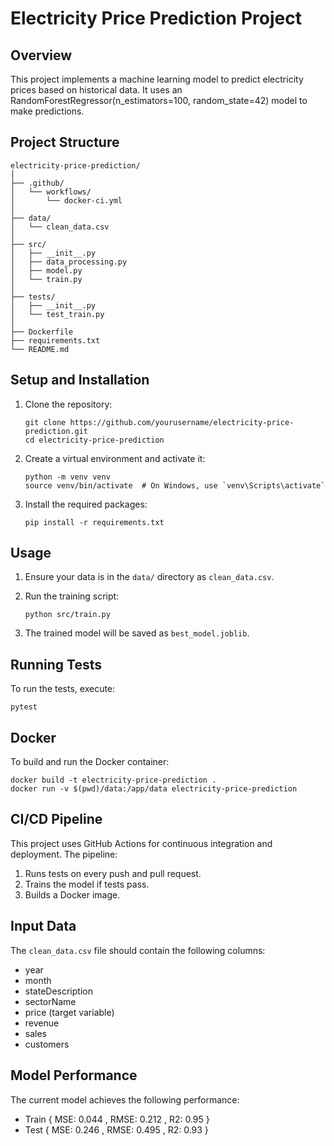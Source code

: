 # Electricity Price Prediction Project

## Overview
This project implements a machine learning model to predict electricity prices based on historical data.
It uses an  RandomForestRegressor(n_estimators=100, random_state=42) model to make predictions.

## Project Structure
```
electricity-price-prediction/
│
├── .github/
│   └── workflows/
│       └── docker-ci.yml
│
├── data/
│   └── clean_data.csv
│
├── src/
│   ├── __init__.py
│   ├── data_processing.py
│   ├── model.py
│   └── train.py
│
├── tests/
│   ├── __init__.py
│   └── test_train.py
│
├── Dockerfile
├── requirements.txt
└── README.md
```


## Setup and Installation

1. Clone the repository:
   ```
   git clone https://github.com/yourusername/electricity-price-prediction.git
   cd electricity-price-prediction
   ```

2. Create a virtual environment and activate it:
   ```
   python -m venv venv
   source venv/bin/activate  # On Windows, use `venv\Scripts\activate`
   ```

3. Install the required packages:
   ```
   pip install -r requirements.txt
   ```

## Usage

1. Ensure your data is in the `data/` directory as `clean_data.csv`.

2. Run the training script:
   ```
   python src/train.py
   ```

3. The trained model will be saved as `best_model.joblib`.

## Running Tests

To run the tests, execute:

```
pytest
```

## Docker

To build and run the Docker container:

```
docker build -t electricity-price-prediction .
docker run -v $(pwd)/data:/app/data electricity-price-prediction
```

## CI/CD Pipeline

This project uses GitHub Actions for continuous integration and deployment. The pipeline:

1. Runs tests on every push and pull request.
2. Trains the model if tests pass.
3. Builds a Docker image.

## Input Data

The `clean_data.csv` file should contain the following columns:
- year
- month
- stateDescription
- sectorName
- price (target variable)
- revenue
- sales
- customers

## Model Performance

The current model achieves the following performance:
- Train { MSE: 0.044 , RMSE: 0.212 , R2: 0.95 }
- Test { MSE: 0.246 , RMSE: 0.495 , R2: 0.93 }
